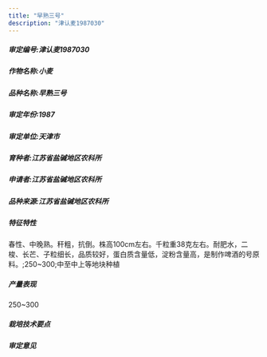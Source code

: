 ```yaml
---
title: "早熟三号"
description: "津认麦1987030"
---
```

##### 审定编号:津认麦1987030

##### 作物名称:小麦

##### 品种名称:早熟三号

##### 审定年份:1987

##### 审定单位:天津市

##### 育种者:江苏省盐碱地区农科所

##### 申请者:江苏省盐碱地区农科所

##### 品种来源:江苏省盐碱地区农科所

##### 特征特性
春性、中晚熟。秆粗，抗倒。株高100cm左右。千粒重38克左右。耐肥水，二梭、长芒、子粒细长，品质较好，蛋白质含量低，淀粉含量高，是制作啤酒的号原料。;250~300;中至中上等地块种植

##### 产量表现
250~300

##### 栽培技术要点


##### 审定意见

